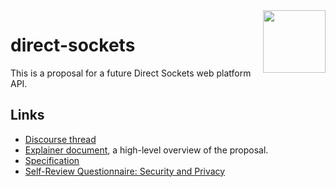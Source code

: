 <img src="https://wicg.github.io/direct-sockets/logo-socket.svg" height="100" align=right>

# direct-sockets

This is a proposal for a future Direct Sockets web platform API.

## Links

* [Discourse thread](https://discourse.wicg.io/t/filling-the-remaining-gap-between-websocket-webrtc-and-webtranspor/4366)
* [Explainer document](docs/explainer.md), a high-level overview of the proposal.
* [Specification](https://wicg.github.io/direct-sockets/)
* [Self-Review Questionnaire: Security and Privacy](docs/security-privacy-self-review.md)
